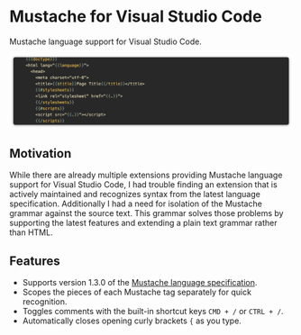 # Mustache for Visual Studio Code

Mustache language support for Visual Studio Code.

![preview](media/preview.png)

## Motivation

While there are already multiple extensions providing Mustache language support for Visual Studio Code, I had trouble finding an extension that is actively maintained and recognizes syntax from the latest language specification. Additionally I had a need for isolation of the Mustache grammar against the source text. This grammar solves those problems by supporting the latest features and extending a plain text grammar rather than HTML.

## Features

* Supports version 1.3.0 of the [Mustache language specification](https://github.com/mustache/spec).
* Scopes the pieces of each Mustache tag separately for quick recognition.
* Toggles comments with the built-in shortcut keys `CMD + /` or `CTRL + /`.
* Automatically closes opening curly brackets `{` as you type.
